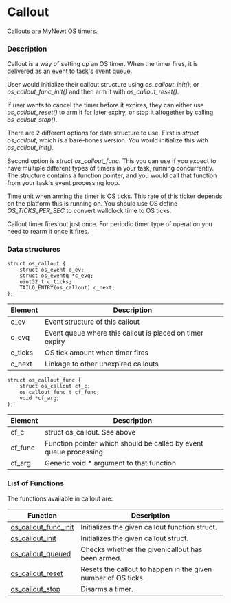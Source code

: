 # Callout

Callouts are MyNewt OS timers.

### Description

Callout is a way of setting up an OS timer. When the timer fires, it is delivered as an event to task's event queue.

User would initialize their callout structure using *os_callout_init()*, or *os_callout_func_init()* and then arm it with *os_callout_reset()*.

If user wants to cancel the timer before it expires, they can either use *os_callout_reset()* to arm it for later expiry, or stop it altogether by calling *os_callout_stop()*.

There are 2 different options for data structure to use. First is *struct os_callout*, which is a bare-bones version. You would initialize this with *os_callout_init()*.

Second option is *struct os_callout_func*. This you can use if you expect to have multiple different types of timers in your task, running concurrently. The structure contains a function pointer, and you would call that function from your task's event processing loop.

Time unit when arming the timer is OS ticks. This rate of this ticker depends on the platform this is running on. You should use OS define *OS_TICKS_PER_SEC* to convert wallclock time to OS  ticks.

Callout timer fires out just once. For periodic timer type of operation you need to rearm it once it fires.

### Data structures

    struct os_callout {
        struct os_event c_ev;
        struct os_eventq *c_evq;
        uint32_t c_ticks;
        TAILQ_ENTRY(os_callout) c_next;
    };


| Element | Description |
|---------|-------------|
| c_ev | Event structure of this callout |
| c_evq | Event queue where this callout is placed on timer expiry |
| c_ticks | OS tick amount when timer fires |
| c_next | Linkage to other unexpired callouts |


    struct os_callout_func {
        struct os_callout cf_c;
        os_callout_func_t cf_func;
        void *cf_arg;
    };


| Element | Description |
|---------|-------------|
| cf_c | struct os_callout. See above |
| cf_func | Function pointer which should be called by event queue processing |
| cf_arg | Generic void * argument to that function |

### List of Functions

The functions available in callout are:

| **Function** | **Description** |
|-----------|-------------|
| [os_callout_func_init](os_callout_func_init) | Initializes the given callout function struct. |
| [os_callout_init](os_callout_init) | Initializes the given callout struct. |
| [os_callout_queued](os_callout_queued) | Checks whether the given callout has been armed. |
| [os_callout_reset](os_callout_reset) | Resets the callout to happen in the given number of OS ticks. |
| [os_callout_stop](os_callout_stop) | Disarms a timer. |

